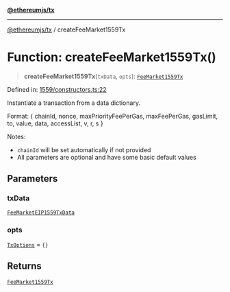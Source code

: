 [**@ethereumjs/tx**](../README.md)

***

[@ethereumjs/tx](../README.md) / createFeeMarket1559Tx

# Function: createFeeMarket1559Tx()

> **createFeeMarket1559Tx**(`txData`, `opts`): [`FeeMarket1559Tx`](../classes/FeeMarket1559Tx.md)

Defined in: [1559/constructors.ts:22](https://github.com/Dargon789/ethereumjs-monorepo/blob/master/packages/tx/src/1559/constructors.ts#L22)

Instantiate a transaction from a data dictionary.

Format: { chainId, nonce, maxPriorityFeePerGas, maxFeePerGas, gasLimit, to, value, data,
accessList, v, r, s }

Notes:
- `chainId` will be set automatically if not provided
- All parameters are optional and have some basic default values

## Parameters

### txData

[`FeeMarketEIP1559TxData`](../interfaces/FeeMarketEIP1559TxData.md)

### opts

[`TxOptions`](../interfaces/TxOptions.md) = `{}`

## Returns

[`FeeMarket1559Tx`](../classes/FeeMarket1559Tx.md)
